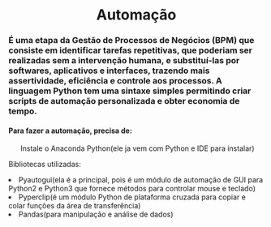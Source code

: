 <h1 align = "center"> Automação </h1>

<h3>É uma etapa da Gestão de Processos de Negócios (BPM) que consiste em identificar tarefas repetitivas, que poderiam ser realizadas sem a intervenção humana, e substituí-las por softwares, aplicativos e interfaces, trazendo mais assertividade, eficiência e controle aos processos.
A linguagem Python tem uma sintaxe simples permitindo criar scripts de automação personalizada e obter economia de tempo.</h3> 

<h4>Para fazer a automação, precisa de:</h4>

<ul>Instale o Anaconda Python(ele ja vem com Python e IDE para instalar)</ul>

Bibliotecas utilizadas:

<li>Pyautogui(ela é a principal, pois é um módulo de automação de GUI para Python2 e Python3 que fornece métodos para controlar mouse e teclado)</li>
<li>Pyperclip(é um módulo Python de plataforma cruzada para copiar e colar funções da área de transferência)</li>
<li>Pandas(para manipulação e análise de dados)</li>
